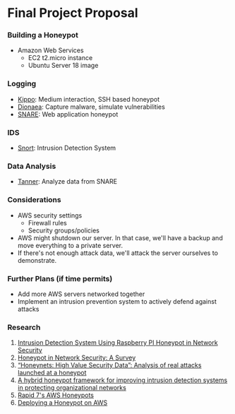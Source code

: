 # Final Project Proposal

### Building a Honeypot

* Amazon Web Services
  * EC2 t2.micro instance 
  * Ubuntu Server 18 image

### Logging

* [Kippo](https://github.com/desaster/kippo): Medium interaction, SSH based honeypot
* [Dionaea](https://github.com/DinoTools/dionaea): Capture malware, simulate vulnerabilities
* [SNARE](https://github.com/mushorg/snare): Web application honeypot

### IDS

* [Snort](https://www.snort.org/): Intrusion Detection System

### Data Analysis

* [Tanner](https://github.com/mushorg/tanner/): Analyze data from SNARE

### Considerations

* AWS security settings
  * Firewall rules
  * Security groups/policies
* AWS might shutdown our server. In that case, we'll have a backup and move everything to a private server. 
* If there's not enough attack data, we'll attack the server ourselves to demonstrate.

### Further Plans (if time permits)

* Add more AWS servers networked together
* Implement an intrusion prevention system to actively defend against attacks

### Research

1. [Intrusion Detection System Using Raspberry PI Honeypot in Network Security](https://pdfs.semanticscholar.org/9c2e/b0a9817be134c28c73c24a73600dd1cd15b8.pdf)
2. [Honeypot in Network Security: A Survey](https://www.researchgate.net/profile/Abhishek_Mairh/publication/220846415_Honeypot_in_network_security_A_survey/links/562a830f08aef25a24401f57/Honeypot-in-network-security-A-survey.pdf)
3. [“Honeynets: High Value Security Data”: Analysis of real attacks launched at a honeypot](https://www.sciencedirect.com/science/article/pii/S1353485803008080)
4. [A hybrid honeypot framework for improving intrusion detection systems in protecting organizational networks](https://www.sciencedirect.com/science/article/pii/S0167404806000587)
5. [Rapid 7's AWS Honeypots](https://insightidr.help.rapid7.com/docs/aws-honeypots)
6. [Deploying a Honeypot on AWS](https://medium.com/@sudojune/deploying-a-honeypot-on-aws-5bb414753f32)






